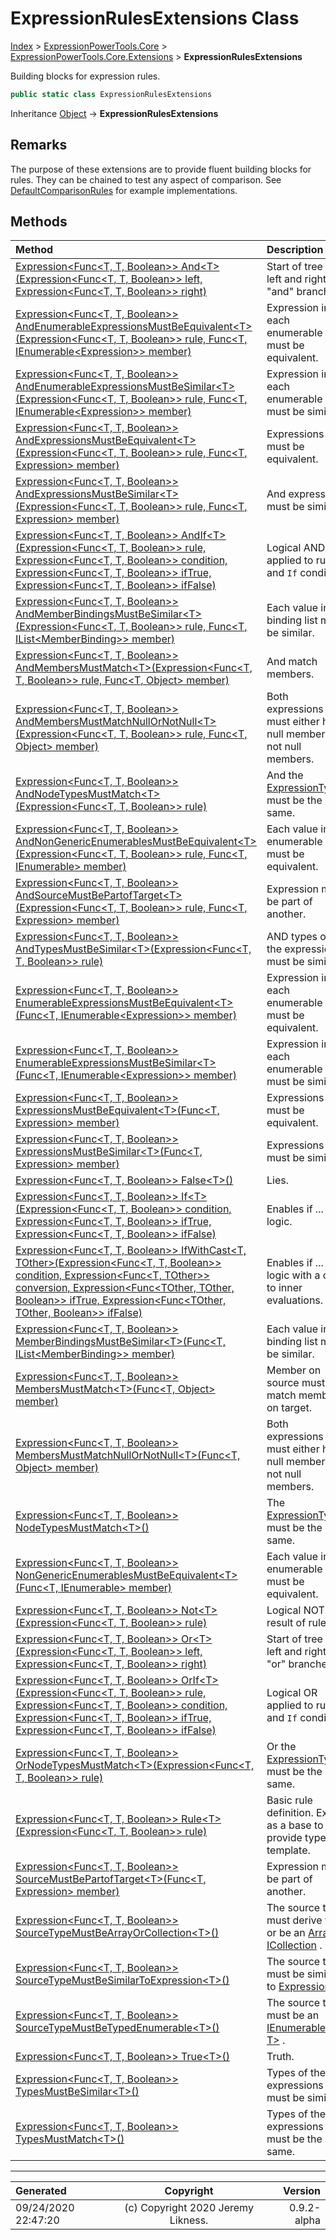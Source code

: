 ﻿# ExpressionRulesExtensions Class

[Index](../index.md) > [ExpressionPowerTools.Core](ExpressionPowerTools.Core.a.md) > [ExpressionPowerTools.Core.Extensions](ExpressionPowerTools.Core.Extensions.n.md) > **ExpressionRulesExtensions**

Building blocks for expression rules.

```csharp
public static class ExpressionRulesExtensions
```

Inheritance [Object](https://docs.microsoft.com/dotnet/api/system.object) → **ExpressionRulesExtensions**

## Remarks

The purpose of these extensions are to provide fluent building blocks for rules. They
            can be chained to test any aspect of comparison. See [DefaultComparisonRules](ExpressionPowerTools.Core.Comparisons.DefaultComparisonRules.cs.md) for
            example implementations.

## Methods

| Method | Description |
| :-- | :-- |
| [Expression&lt;Func&lt;T, T, Boolean>> And&lt;T>(Expression&lt;Func&lt;T, T, Boolean>> left, Expression&lt;Func&lt;T, T, Boolean>> right)](ExpressionPowerTools.Core.Extensions.ExpressionRulesExtensions.And.m.md) | Start of tree with left and right "and" branches. |
| [Expression&lt;Func&lt;T, T, Boolean>> AndEnumerableExpressionsMustBeEquivalent&lt;T>(Expression&lt;Func&lt;T, T, Boolean>> rule, Func&lt;T, IEnumerable&lt;Expression>> member)](ExpressionPowerTools.Core.Extensions.ExpressionRulesExtensions.AndEnumerableExpressionsMustBeEquivalent.m.md) | Expression in each enumerable must be equivalent. |
| [Expression&lt;Func&lt;T, T, Boolean>> AndEnumerableExpressionsMustBeSimilar&lt;T>(Expression&lt;Func&lt;T, T, Boolean>> rule, Func&lt;T, IEnumerable&lt;Expression>> member)](ExpressionPowerTools.Core.Extensions.ExpressionRulesExtensions.AndEnumerableExpressionsMustBeSimilar.m.md) | Expression in each enumerable must be similar. |
| [Expression&lt;Func&lt;T, T, Boolean>> AndExpressionsMustBeEquivalent&lt;T>(Expression&lt;Func&lt;T, T, Boolean>> rule, Func&lt;T, Expression> member)](ExpressionPowerTools.Core.Extensions.ExpressionRulesExtensions.AndExpressionsMustBeEquivalent.m.md) | Expressions must be equivalent. |
| [Expression&lt;Func&lt;T, T, Boolean>> AndExpressionsMustBeSimilar&lt;T>(Expression&lt;Func&lt;T, T, Boolean>> rule, Func&lt;T, Expression> member)](ExpressionPowerTools.Core.Extensions.ExpressionRulesExtensions.AndExpressionsMustBeSimilar.m.md) | And expressions must be similar. |
| [Expression&lt;Func&lt;T, T, Boolean>> AndIf&lt;T>(Expression&lt;Func&lt;T, T, Boolean>> rule, Expression&lt;Func&lt;T, T, Boolean>> condition, Expression&lt;Func&lt;T, T, Boolean>> ifTrue, Expression&lt;Func&lt;T, T, Boolean>> ifFalse)](ExpressionPowerTools.Core.Extensions.ExpressionRulesExtensions.AndIf.m.md) | Logical AND applied to rule and `If` condition. |
| [Expression&lt;Func&lt;T, T, Boolean>> AndMemberBindingsMustBeSimilar&lt;T>(Expression&lt;Func&lt;T, T, Boolean>> rule, Func&lt;T, IList&lt;MemberBinding>> member)](ExpressionPowerTools.Core.Extensions.ExpressionRulesExtensions.AndMemberBindingsMustBeSimilar.m.md) | Each value in the binding list must be similar. |
| [Expression&lt;Func&lt;T, T, Boolean>> AndMembersMustMatch&lt;T>(Expression&lt;Func&lt;T, T, Boolean>> rule, Func&lt;T, Object> member)](ExpressionPowerTools.Core.Extensions.ExpressionRulesExtensions.AndMembersMustMatch.m.md) | And match members. |
| [Expression&lt;Func&lt;T, T, Boolean>> AndMembersMustMatchNullOrNotNull&lt;T>(Expression&lt;Func&lt;T, T, Boolean>> rule, Func&lt;T, Object> member)](ExpressionPowerTools.Core.Extensions.ExpressionRulesExtensions.AndMembersMustMatchNullOrNotNull.m.md) | Both expressions must either have null members, or not null members. |
| [Expression&lt;Func&lt;T, T, Boolean>> AndNodeTypesMustMatch&lt;T>(Expression&lt;Func&lt;T, T, Boolean>> rule)](ExpressionPowerTools.Core.Extensions.ExpressionRulesExtensions.AndNodeTypesMustMatch.m.md) | And the [ExpressionType](https://docs.microsoft.com/dotnet/api/system.linq.expressions.expressiontype) must be the same. |
| [Expression&lt;Func&lt;T, T, Boolean>> AndNonGenericEnumerablesMustBeEquivalent&lt;T>(Expression&lt;Func&lt;T, T, Boolean>> rule, Func&lt;T, IEnumerable> member)](ExpressionPowerTools.Core.Extensions.ExpressionRulesExtensions.AndNonGenericEnumerablesMustBeEquivalent.m.md) | Each value in the enumerable must be equivalent. |
| [Expression&lt;Func&lt;T, T, Boolean>> AndSourceMustBePartofTarget&lt;T>(Expression&lt;Func&lt;T, T, Boolean>> rule, Func&lt;T, Expression> member)](ExpressionPowerTools.Core.Extensions.ExpressionRulesExtensions.AndSourceMustBePartofTarget.m.md) | Expression must be part of another. |
| [Expression&lt;Func&lt;T, T, Boolean>> AndTypesMustBeSimilar&lt;T>(Expression&lt;Func&lt;T, T, Boolean>> rule)](ExpressionPowerTools.Core.Extensions.ExpressionRulesExtensions.AndTypesMustBeSimilar.m.md) | AND types of the expressions must be similar. |
| [Expression&lt;Func&lt;T, T, Boolean>> EnumerableExpressionsMustBeEquivalent&lt;T>(Func&lt;T, IEnumerable&lt;Expression>> member)](ExpressionPowerTools.Core.Extensions.ExpressionRulesExtensions.EnumerableExpressionsMustBeEquivalent.m.md) | Expression in each enumerable must be equivalent. |
| [Expression&lt;Func&lt;T, T, Boolean>> EnumerableExpressionsMustBeSimilar&lt;T>(Func&lt;T, IEnumerable&lt;Expression>> member)](ExpressionPowerTools.Core.Extensions.ExpressionRulesExtensions.EnumerableExpressionsMustBeSimilar.m.md) | Expression in each enumerable must be similar. |
| [Expression&lt;Func&lt;T, T, Boolean>> ExpressionsMustBeEquivalent&lt;T>(Func&lt;T, Expression> member)](ExpressionPowerTools.Core.Extensions.ExpressionRulesExtensions.ExpressionsMustBeEquivalent.m.md) | Expressions must be equivalent. |
| [Expression&lt;Func&lt;T, T, Boolean>> ExpressionsMustBeSimilar&lt;T>(Func&lt;T, Expression> member)](ExpressionPowerTools.Core.Extensions.ExpressionRulesExtensions.ExpressionsMustBeSimilar.m.md) | Expressions must be similar. |
| [Expression&lt;Func&lt;T, T, Boolean>> False&lt;T>()](ExpressionPowerTools.Core.Extensions.ExpressionRulesExtensions.False.m.md) | Lies. |
| [Expression&lt;Func&lt;T, T, Boolean>> If&lt;T>(Expression&lt;Func&lt;T, T, Boolean>> condition, Expression&lt;Func&lt;T, T, Boolean>> ifTrue, Expression&lt;Func&lt;T, T, Boolean>> ifFalse)](ExpressionPowerTools.Core.Extensions.ExpressionRulesExtensions.If.m.md) | Enables if ... then logic. |
| [Expression&lt;Func&lt;T, T, Boolean>> IfWithCast&lt;T, TOther>(Expression&lt;Func&lt;T, T, Boolean>> condition, Expression&lt;Func&lt;T, TOther>> conversion, Expression&lt;Func&lt;TOther, TOther, Boolean>> ifTrue, Expression&lt;Func&lt;TOther, TOther, Boolean>> ifFalse)](ExpressionPowerTools.Core.Extensions.ExpressionRulesExtensions.IfWithCast.m.md) | Enables if ... then logic with a cast to inner evaluations. |
| [Expression&lt;Func&lt;T, T, Boolean>> MemberBindingsMustBeSimilar&lt;T>(Func&lt;T, IList&lt;MemberBinding>> member)](ExpressionPowerTools.Core.Extensions.ExpressionRulesExtensions.MemberBindingsMustBeSimilar.m.md) | Each value in the binding list must be similar. |
| [Expression&lt;Func&lt;T, T, Boolean>> MembersMustMatch&lt;T>(Func&lt;T, Object> member)](ExpressionPowerTools.Core.Extensions.ExpressionRulesExtensions.MembersMustMatch.m.md) | Member on source must match member on target. |
| [Expression&lt;Func&lt;T, T, Boolean>> MembersMustMatchNullOrNotNull&lt;T>(Func&lt;T, Object> member)](ExpressionPowerTools.Core.Extensions.ExpressionRulesExtensions.MembersMustMatchNullOrNotNull.m.md) | Both expressions must either have null members, or not null members. |
| [Expression&lt;Func&lt;T, T, Boolean>> NodeTypesMustMatch&lt;T>()](ExpressionPowerTools.Core.Extensions.ExpressionRulesExtensions.NodeTypesMustMatch.m.md) | The [ExpressionType](https://docs.microsoft.com/dotnet/api/system.linq.expressions.expressiontype) must be the same. |
| [Expression&lt;Func&lt;T, T, Boolean>> NonGenericEnumerablesMustBeEquivalent&lt;T>(Func&lt;T, IEnumerable> member)](ExpressionPowerTools.Core.Extensions.ExpressionRulesExtensions.NonGenericEnumerablesMustBeEquivalent.m.md) | Each value in the enumerable must be equivalent. |
| [Expression&lt;Func&lt;T, T, Boolean>> Not&lt;T>(Expression&lt;Func&lt;T, T, Boolean>> rule)](ExpressionPowerTools.Core.Extensions.ExpressionRulesExtensions.Not.m.md) | Logical NOT of result of rule. |
| [Expression&lt;Func&lt;T, T, Boolean>> Or&lt;T>(Expression&lt;Func&lt;T, T, Boolean>> left, Expression&lt;Func&lt;T, T, Boolean>> right)](ExpressionPowerTools.Core.Extensions.ExpressionRulesExtensions.Or.m.md) | Start of tree with left and right "or" branches. |
| [Expression&lt;Func&lt;T, T, Boolean>> OrIf&lt;T>(Expression&lt;Func&lt;T, T, Boolean>> rule, Expression&lt;Func&lt;T, T, Boolean>> condition, Expression&lt;Func&lt;T, T, Boolean>> ifTrue, Expression&lt;Func&lt;T, T, Boolean>> ifFalse)](ExpressionPowerTools.Core.Extensions.ExpressionRulesExtensions.OrIf.m.md) | Logical OR applied to rule and `If` condition. |
| [Expression&lt;Func&lt;T, T, Boolean>> OrNodeTypesMustMatch&lt;T>(Expression&lt;Func&lt;T, T, Boolean>> rule)](ExpressionPowerTools.Core.Extensions.ExpressionRulesExtensions.OrNodeTypesMustMatch.m.md) | Or the [ExpressionType](https://docs.microsoft.com/dotnet/api/system.linq.expressions.expressiontype) must be the same. |
| [Expression&lt;Func&lt;T, T, Boolean>> Rule&lt;T>(Expression&lt;Func&lt;T, T, Boolean>> rule)](ExpressionPowerTools.Core.Extensions.ExpressionRulesExtensions.Rule.m.md) | Basic rule definition. Exists as a base to provide typed template. |
| [Expression&lt;Func&lt;T, T, Boolean>> SourceMustBePartofTarget&lt;T>(Func&lt;T, Expression> member)](ExpressionPowerTools.Core.Extensions.ExpressionRulesExtensions.SourceMustBePartofTarget.m.md) | Expression must be part of another. |
| [Expression&lt;Func&lt;T, T, Boolean>> SourceTypeMustBeArrayOrCollection&lt;T>()](ExpressionPowerTools.Core.Extensions.ExpressionRulesExtensions.SourceTypeMustBeArrayOrCollection.m.md) | The source type must derive from or be an [Array](https://docs.microsoft.com/dotnet/api/system.array) or [ICollection](https://docs.microsoft.com/dotnet/api/system.collections.icollection) . |
| [Expression&lt;Func&lt;T, T, Boolean>> SourceTypeMustBeSimilarToExpression&lt;T>()](ExpressionPowerTools.Core.Extensions.ExpressionRulesExtensions.SourceTypeMustBeSimilarToExpression.m.md) | The source type must be similar to [Expression](https://docs.microsoft.com/dotnet/api/system.linq.expressions.expression) . |
| [Expression&lt;Func&lt;T, T, Boolean>> SourceTypeMustBeTypedEnumerable&lt;T>()](ExpressionPowerTools.Core.Extensions.ExpressionRulesExtensions.SourceTypeMustBeTypedEnumerable.m.md) | The source type must be an [IEnumerable&lt;out T>](https://docs.microsoft.com/dotnet/api/system.collections.generic.ienumerable-1) . |
| [Expression&lt;Func&lt;T, T, Boolean>> True&lt;T>()](ExpressionPowerTools.Core.Extensions.ExpressionRulesExtensions.True.m.md) | Truth. |
| [Expression&lt;Func&lt;T, T, Boolean>> TypesMustBeSimilar&lt;T>()](ExpressionPowerTools.Core.Extensions.ExpressionRulesExtensions.TypesMustBeSimilar.m.md) | Types of the expressions must be similar. |
| [Expression&lt;Func&lt;T, T, Boolean>> TypesMustMatch&lt;T>()](ExpressionPowerTools.Core.Extensions.ExpressionRulesExtensions.TypesMustMatch.m.md) | Types of the expressions must be the same. |

---

| Generated | Copyright | Version |
| :-- | :-: | --: |
| 09/24/2020 22:47:20 | (c) Copyright 2020 Jeremy Likness. | 0.9.2-alpha |
